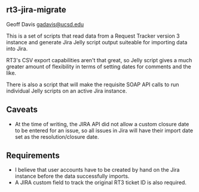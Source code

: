 rt3-jira-migrate
----------------
Geoff Davis <gadavis@ucsd.edu>

This is a set of scripts that read data from a Request Tracker version
3 instance and generate Jira Jelly script output suiteable for importing
data into Jira.

RT3's CSV export capabilities aren't that great, so Jelly script gives
a much greater amount of flexibility in terms of setting dates for
comments and the like.

There is also a script that will make the requisite SOAP API calls to
run individual Jelly scripts on an active Jira instance.

Caveats
-------

* At the time of writing, the JIRA API did not allow a custom closure
  date to be entered for an issue, so all issues in Jira will have their
  import date set as the resolution/closure date.

Requirements
------------

* I believe that user accounts have to be created by hand on the Jira
  instance before the data successfully imports.
* A JIRA custom field to track the original RT3 ticket ID is also required.
